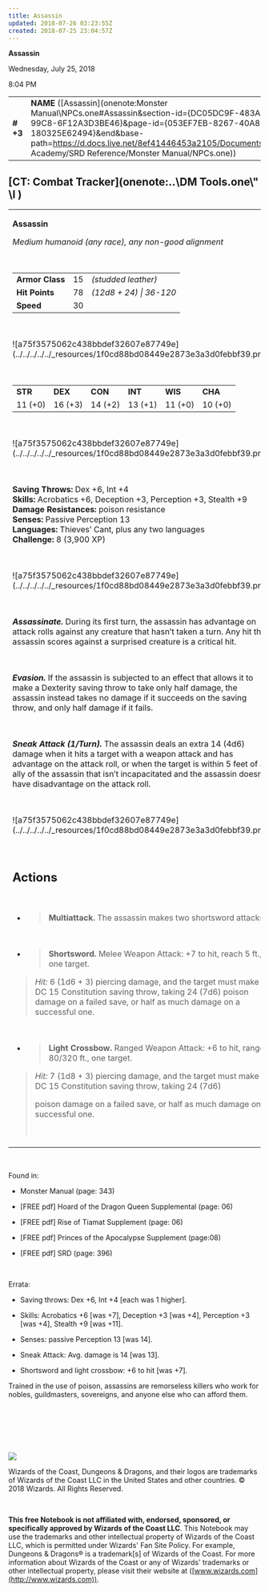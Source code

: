```yaml
---
title: Assassin
updated: 2018-07-26 03:23:55Z
created: 2018-07-25 23:04:57Z
---
```


**Assassin**

Wednesday, July 25, 2018

8:04 PM

|           |                                                                                                                                                                                                                                                                                            |        |        |        |     |       |         |
|-----------|--------------------------------------------------------------------------------------------------------------------------------------------------------------------------------------------------------------------------------------------------------------------------------------------|--------|--------|--------|-----|-------|---------|
| **\# +3** | **NAME** ([Assassin](onenote:Monster Manual\\NPCs.one#Assassin&section-id={DC05DC9F-483A-4E1A-99C8-6F12A3D3BE46}&page-id={053EF7EB-8267-40A8-96C7-180325E62494}&end&base-path=https://d.docs.live.net/8ef41446453a2105/Documents/Adventure Academy/SRD Reference/Monster Manual/NPCs.one)) | **15** | **78** | **78** | \-  | Notes | 3900 XP |

## [CT: Combat Tracker](onenote:..\\DM Tools.one\\" \l )

<table><tbody><tr class="odd"><td><p><strong>Assassin</strong></p><p><em>Medium humanoid (any race), any non-good alignment</em></p><p> </p><table><tbody><tr class="odd"><td><strong>Armor Class</strong></td><td>15</td><td><em>(studded leather)</em></td></tr><tr class="even"><td><strong>Hit Points</strong></td><td>78</td><td><em>(12d8 + 24) | 36-120</em></td></tr><tr class="odd"><td><strong>Speed</strong></td><td>30</td><td> </td></tr></tbody></table><p> </p><p>![a75f3575062c438bbdef32607e87749e](../../../../../_resources/1f0cd88bd08449e2873e3a3d0febbf39.png)</p><p> </p><table><tbody><tr class="odd"><td><strong>STR</strong></td><td><strong>DEX</strong></td><td><strong>CON</strong></td><td><strong>INT</strong></td><td><strong>WIS</strong></td><td><strong>CHA</strong></td></tr><tr class="even"><td>11 (+0)</td><td>16 (+3)</td><td>14 (+2)</td><td>13 (+1)</td><td>11 (+0)</td><td>10 (+0)</td></tr></tbody></table><p> </p><p>![a75f3575062c438bbdef32607e87749e](../../../../../_resources/1f0cd88bd08449e2873e3a3d0febbf39.png)</p><p> </p><p><strong>Saving Throws:</strong> Dex +6, Int +4<br />
<strong>Skills:</strong> Acrobatics +6, Deception +3, Perception +3, Stealth +9<br />
<strong>Damage Resistances:</strong> poison resistance<br />
<strong>Senses:</strong> Passive Perception 13<br />
<strong>Languages:</strong> Thieves’ Cant, plus any two languages<br />
<strong>Challenge:</strong> 8 (3,900 XP)</p><p> </p><p>![a75f3575062c438bbdef32607e87749e](../../../../../_resources/1f0cd88bd08449e2873e3a3d0febbf39.png)</p><p> </p><p><em><strong>Assassinate.</strong></em> During its first turn, the assassin has advantage on attack rolls against any creature that hasn’t taken a turn. Any hit the assassin scores against a surprised creature is a critical hit.</p><p> </p><p><em><strong>Evasion.</strong></em> If the assassin is subjected to an effect that allows it to make a Dexterity saving throw to take only half damage, the assassin instead takes no damage if it succeeds on the saving throw, and only half damage if it fails.</p><p> </p><p><em><strong>Sneak Attack (1/Turn).</strong></em> The assassin deals an extra 14 (4d6) damage when it hits a target with a weapon attack and has advantage on the attack roll, or when the target is within 5 feet of an ally of the assassin that isn’t incapacitated and the assassin doesn’t have disadvantage on the attack roll.</p><p> </p><p>![a75f3575062c438bbdef32607e87749e](../../../../../_resources/1f0cd88bd08449e2873e3a3d0febbf39.png)</p><p> </p><h2 id="actions"><strong>Actions</strong></h2><p> </p><ul><li><blockquote><p><strong>Multiattack.</strong> The assassin makes two shortsword attacks.</p></blockquote></li></ul><p> </p><ul><li><blockquote><p><strong>Shortsword.</strong> Melee Weapon Attack: +7 to hit, reach 5 ft., one target.</p></blockquote></li></ul><blockquote><p><em>Hit:</em> 6 (1d6 + 3) piercing damage, and the target must make a DC 15 Constitution saving throw, taking 24 (7d6) poison damage on a failed save, or half as much damage on a successful one.</p></blockquote><p> </p><ul><li><blockquote><p><strong>Light Crossbow.</strong> Ranged Weapon Attack: +6 to hit, range 80/320 ft., one target.</p></blockquote></li></ul><blockquote><p><em>Hit:</em> 7 (1d8 + 3) piercing damage, and the target must make a DC 15 Constitution saving throw, taking 24 (7d6)</p><p>poison damage on a failed save, or half as much damage on a successful one.</p><p> </p></blockquote></td></tr></tbody></table>

 

Found in:

-   Monster Manual (page: 343)

-   \[FREE pdf\] Hoard of the Dragon Queen Supplemental (page: 06)

-   \[FREE pdf\] Rise of Tiamat Supplement (page: 06)

-   \[FREE pdf\] Princes of the Apocalypse Supplement (page:08)

-   \[FREE pdf\] SRD (page: 396)

 

Errata:

-   Saving throws: Dex +6, Int +4 \[each was 1 higher\].

-   Skills: Acrobatics +6 \[was +7\], Deception +3 \[was +4\], Perception +3 \[was +4\], Stealth +9 \[was +11\].

-   Senses: passive Perception 13 \[was 14\].

-   Sneak Attack: Avg. damage is 14 \[was 13\].

-   Shortsword and light crossbow: +6 to hit \[was +7\].

Trained in the use of poison, assassins are remorseless killers who work for nobles, guildmasters, sovereigns, and anyone else who can afford them.

 

 

 

![](tmp\media\image2.png)

Wizards of the Coast, Dungeons & Dragons, and their logos are trademarks of Wizards of the Coast LLC in the United States and other countries. © 2018 Wizards. All Rights Reserved.

 

**This free Notebook is not affiliated with, endorsed, sponsored, or specifically approved by Wizards of the Coast LLC**. This Notebook may use the trademarks and other intellectual property of Wizards of the Coast LLC, which is permitted under Wizards' Fan Site Policy. For example, Dungeons & Dragons® is a trademark\[s\] of Wizards of the Coast. For more information about Wizards of the Coast or any of Wizards' trademarks or other intellectual property, please visit their website at ([www.wizards.com](http://www.wizards.com)).
